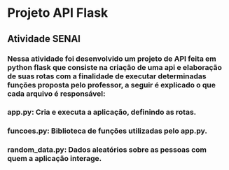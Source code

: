 # Projeto API Flask
## Atividade SENAI

### Nessa atividade foi desenvolvido um projeto de API feita em python flask que consiste na criação de uma api e elaboração de suas rotas com a finalidade de executar determinadas funções proposta pelo professor, a seguir é explicado o que cada arquivo é responsável:
### app.py: Cria e executa a aplicação, definindo as rotas.
### funcoes.py: Biblioteca de funções utilizadas pelo app.py.
### random_data.py: Dados aleatórios sobre as pessoas com quem a aplicação interage.